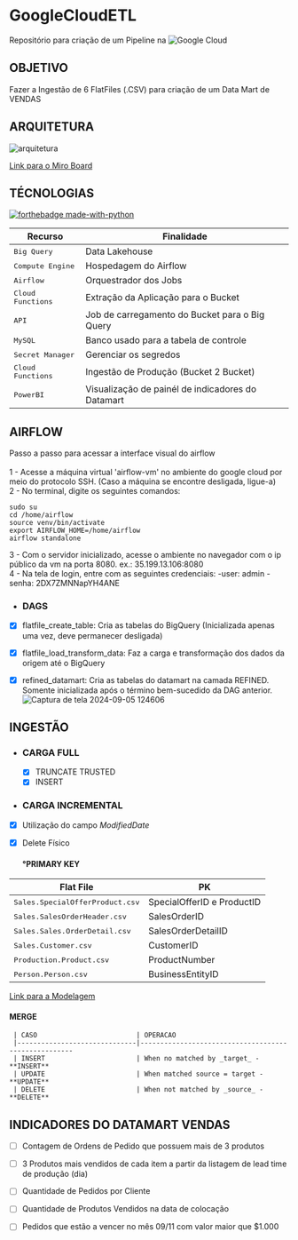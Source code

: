 <h1>GoogleCloudETL</h1> 

Repositório para criação de um Pipeline na ![Google Cloud](https://img.shields.io/badge/GoogleCloud-%234285F4.svg?style=for-the-badge&logo=google-cloud&logoColor=white)


<h2 id="objetivo"> OBJETIVO </h2>

Fazer a Ingestão de 6 FlatFiles (.CSV) para criação de um Data Mart de VENDAS

<h2 id="arquitetura"> ARQUITETURA </h2>

![arquitetura](https://github.com/user-attachments/assets/8050d302-50f5-46cf-bece-fd125f49dfed)

[Link para o Miro Board](https://miro.com/app/board/uXjVKoI0Df8=/?diagramming=)

<h2 id="technologies"> TÉCNOLOGIAS </h2>   

 [![forthebadge made-with-python](http://ForTheBadge.com/images/badges/made-with-python.svg)](https://www.python.org/)

| Recurso               | Finalidade                                          
|----------------------|-----------------------------------------------------
| <kbd>Big Query</kbd>     | Data Lakehouse 
| <kbd>Compute Engine</kbd>     | Hospedagem do Airflow
| <kbd>Airflow</kbd>     | Orquestrador dos Jobs
| <kbd>Cloud Functions</kbd>     | Extração da Aplicação para o Bucket
| <kbd>API</kbd>     | Job de carregamento do Bucket para o Big Query
| <kbd>MySQL</kbd>     | Banco usado para a tabela de controle
| <kbd>Secret Manager</kbd>     | Gerenciar os segredos
| <kbd>Cloud Functions</kbd>     | Ingestão de Produção (Bucket 2 Bucket)
| <kbd>PowerBI</kbd>     | Visualização de painél de indicadores do Datamart

<h2 id="ingestão"> AIRFLOW </h2>
Passo a passo para acessar a interface visual do airflow<br/>
<br/>
1 - Acesse a máquina virtual 'airflow-vm' no ambiente do google cloud por meio do protocolo SSH. (Caso a máquina se encontre desligada, ligue-a)<br/>
2 - No terminal, digite os seguintes comandos:<br/>


```
sudo su
cd /home/airflow
source venv/bin/activate
export AIRFLOW_HOME=/home/airflow
airflow standalone
```
3 - Com o servidor inicializado, acesse o ambiente no navegador com o ip público da vm na porta 8080. ex.: 35.199.13.106:8080<br/>
4 - Na tela de login, entre com as seguintes credenciais: -user: admin
-senha: 2DX7ZMNNapYH4ANE

<ul>
 <li>
 <h3>DAGS</h3> 
 </li>
</ul>

- [x] flatfile_create_table: Cria as tabelas do BigQuery (Inicializada apenas uma vez, deve permanecer desligada)
- [x] flatfile_load_transform_data: Faz a carga e transformação dos dados da origem até o BigQuery
- [x] refined_datamart: Cria as tabelas do datamart na camada REFINED. Somente inicializada após o término bem-sucedido da DAG anterior.
![Captura de tela 2024-09-05 124606](https://github.com/user-attachments/assets/648dc914-0dd0-408f-aef8-66ccab987f48)


<h2 id="ingestão"> INGESTÃO </h2>   

<ul>
 <li><h3>CARGA FULL</h3></li>

- [x] TRUNCATE TRUSTED
- [x] INSERT

 <li><h3>CARGA INCREMENTAL</h3></li>
</ul> 

- [x] Utilização do campo _ModifiedDate_
- [x] Delete Físico

   <h4>°PRIMARY KEY</h4>

| Flat File               | PK                                          
|----------------------|-----------------------------------------------------
| <kbd>Sales.SpecialOfferProduct.csv</kbd>     | SpecialOfferID e ProductID 
| <kbd>Sales.SalesOrderHeader.csv</kbd>     | SalesOrderID
| <kbd>Sales.Sales.OrderDetail.csv</kbd>     | SalesOrderDetailID 
| <kbd>Sales.Customer.csv</kbd>     | CustomerID
| <kbd>Production.Product.csv</kbd>     | ProductNumber
| <kbd>Person.Person.csv</kbd>     | BusinessEntityID


[Link para a Modelagem](https://miro.com/app/board/uXjVKnpgvfI=/)
   <h4>MERGE</h4>
 
     | CASO                         | OPERACAO                                          
     |------------------------------|-----------------------------------------------------
     | INSERT                       | When no matched by _target_ - **INSERT** 
     | UPDATE                       | When matched source = target - **UPDATE**
     | DELETE                       | When not matched by _source_ - **DELETE**
        

<h2 id="return"> INDICADORES DO DATAMART VENDAS </h2>

- [ ] Contagem de Ordens de Pedido que possuem mais de 3 produtos
- [ ] 3 Produtos mais vendidos de cada item a partir da listagem de lead time de produção (dia)
- [ ] Quantidade de Pedidos por Cliente
- [ ] Quantidade de Produtos Vendidos na data de colocação
- [ ] Pedidos que estão a vencer no mês 09/11 com valor maior que $1.000






